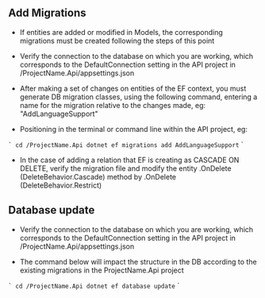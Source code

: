 
## Add Migrations

- If entities are added or modified in Models, the corresponding migrations must be created following the steps of this point
- Verify the connection to the database on which you are working, which corresponds to the DefaultConnection setting in the API project in /ProjectName.Api/appsettings.json

- After making a set of changes on entities of the EF context, you must generate DB migration classes, using the following command, entering a name for the migration relative to the changes made, eg: "AddLanguageSupport"

- Positioning in the terminal or command line within the API project, eg:

`` `
cd /ProjectName.Api
dotnet ef migrations add AddLanguageSupport
`` `

- In the case of adding a relation that EF is creating as CASCADE ON DELETE, verify the migration file and modify the entity .OnDelete (DeleteBehavior.Cascade) method by .OnDelete (DeleteBehavior.Restrict)

## Database update

- Verify the connection to the database on which you are working, which corresponds to the DefaultConnection setting in the API project in /ProjectName.Api/appsettings.json

- The command below will impact the structure in the DB according to the existing migrations in the ProjectName.Api project

`` `
cd /ProjectName.Api
dotnet ef database update
`` `